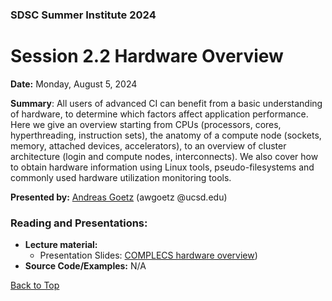 ### SDSC Summer Institute 2024
# Session 2.2 Hardware Overview

**Date:** Monday, August 5, 2024

**Summary**: All users of advanced CI can benefit from a basic understanding of hardware, to determine which factors affect application performance. Here we give an overview starting from CPUs (processors, cores, hyperthreading, instruction sets), the anatomy of a compute node (sockets, memory, attached devices, accelerators), to an overview of cluster architecture (login and compute nodes, interconnects). We also cover how to obtain hardware information using Linux tools, pseudo-filesystems and commonly used hardware utilization monitoring tools.

**Presented by:** [Andreas Goetz](https://www.sdsc.edu/research/researcher_spotlight/goetz_andreas.html) (awgoetz @ucsd.edu)

### Reading and Presentations:
* **Lecture material:**
   * Presentation Slides: [COMPLECS hardware overview](<COMPLECS hardware overview.pdf>))
* **Source Code/Examples:** N/A

[Back to Top](#top)
